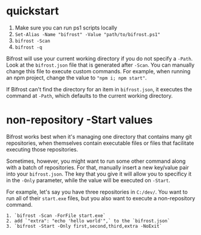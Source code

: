 # quickstart

1. Make sure you can run ps1 scripts locally
2. `Set-Alias -Name "bifrost" -Value "path/to/bifrost.ps1"`
3. `bifrost -Scan`
4. `bifrost -q`

Bifrost will use your current working directory if you do not specify a `-Path`.
Look at the `bifrost.json` file that is generated after `-Scan`. You can
manually change this file to execute custom commands. For example, when running
an npm project, change the value to `"npm i; npm start"`.

If Bifrost can't find the directory for an item in `bifrost.json`, it executes
the command at `-Path`, which defaults to the current working directory.

# non-repository -Start values

Bifrost works best when it's managing one directory that contains many git
repositories, when themselves contain executable files or files that facilitate
executing those repositories.

Sometimes, however, you might want to run some other command along with a batch
of repositories. For that, manually insert a new key/value pair into your
`bifrost.json`. The key that you give it will allow you to specificy it in the
`-Only` parameter, while the value will be executed on `-Start`.

For example, let's say you have three repositories in `C:/dev/`. You want to run
all of their `start.exe` files, but you also want to execute a non-repository
command.

    1. `bifrost -Scan -ForFile start.exe`
    2. add `"extra": "echo 'hello world'",` to the `bifrost.json`
    3. `bifrost -Start -Only first,second,third,extra -NoExit`
